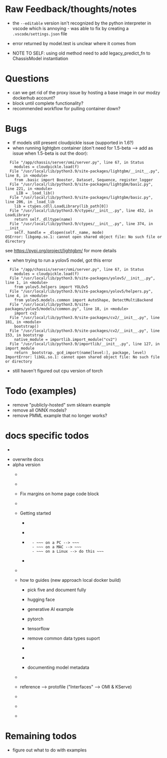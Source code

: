 # Raw Feedback/thoughts/notes
- the `--editable` version isn't recognized by the python interpreter in vscode which is annoying
        - was able to fix by creating a `.vscode/settings.json` file

- error returned by model.test is unclear where it comes from
- NOTE TO SELF: using old method need to add legacy_predict_fn to ChassisModel instantiation

# Questions
- can we get rid of the proxy issue by hosting a base image in our modzy dockerhub account?
- block until complete functionality?
- recommended workflow for pulling container down?


# Bugs
- tf models still present cloudpickle issue (supported in 1.6?)
- when running lightgbm container (don't need for 1.5-beta --> add as issue when 1.5-beta is out the door):
```
  File "/app/chassis/server/omi/server.py", line 67, in Status
    modules = cloudpickle.load(f)
  File "/usr/local/lib/python3.9/site-packages/lightgbm/__init__.py", line 8, in <module>
    from .basic import Booster, Dataset, Sequence, register_logger
  File "/usr/local/lib/python3.9/site-packages/lightgbm/basic.py", line 221, in <module>
    _LIB = _load_lib()
  File "/usr/local/lib/python3.9/site-packages/lightgbm/basic.py", line 206, in _load_lib
    lib = ctypes.cdll.LoadLibrary(lib_path[0])
  File "/usr/local/lib/python3.9/ctypes/__init__.py", line 452, in LoadLibrary
    return self._dlltype(name)
  File "/usr/local/lib/python3.9/ctypes/__init__.py", line 374, in __init__
    self._handle = _dlopen(self._name, mode)
OSError: libgomp.so.1: cannot open shared object file: No such file or directory
```
see https://pypi.org/project/lightgbm/ for more details

- when trying to run a yolov5 model, got this error
```
  File "/app/chassis/server/omi/server.py", line 67, in Status
    modules = cloudpickle.load(f)
  File "/usr/local/lib/python3.9/site-packages/yolov5/__init__.py", line 1, in <module>
    from yolov5.helpers import YOLOv5
  File "/usr/local/lib/python3.9/site-packages/yolov5/helpers.py", line 4, in <module>
    from yolov5.models.common import AutoShape, DetectMultiBackend
  File "/usr/local/lib/python3.9/site-packages/yolov5/models/common.py", line 18, in <module>
    import cv2
  File "/usr/local/lib/python3.9/site-packages/cv2/__init__.py", line 181, in <module>
    bootstrap()
  File "/usr/local/lib/python3.9/site-packages/cv2/__init__.py", line 153, in bootstrap
    native_module = importlib.import_module("cv2")
  File "/usr/local/lib/python3.9/importlib/__init__.py", line 127, in import_module
    return _bootstrap._gcd_import(name[level:], package, level)
ImportError: libGL.so.1: cannot open shared object file: No such file or directory
```

- still haven't figured out cpu version of torch


# Todo (examples)
- remove "publicly-hosted" svm sklearn example
- remove all ONNX models?
- remove PMML example that no longer works?


# docs specific todos
- ~~~look into versioning~~~
- overwrite docs
- alpha version
    - ~~~ home page --> tighten up a little ~~~ 
    - ~~~ bottom getting started --> change to local docker build ~~~
    - Fix margins on home page code block
    - ~~~ Getting started --> getting started (get rid of weirdness) ~~~
    - Getting started
        - ~~~ docker should be default method we point people towards ~~~
        - ~~~ remove chassis.app.modzy.com ~~~
        - ~~~ please install docker ~~~
            - ~~~ on a PC --> ~~~
            - ~~~ on a MAC --> ~~~
            - ~~~ on a Linux --> do this ~~~
        - ~~~ spin up resulting container locally and run an inference ~~~
    - ~~~ get rid of tutorials for alpha (except getting started) ~~~
    - how to guides (new approach local docker build)
        - pick five and document fully
        - hugging face
        - generative AI example
        - pytorch
        - tensorflow

        - remove common data types suport
        - ~~~ arm support remove for now ~~~
        - ~~~ gpu support for now ~~~
        - documenting model metadata
    - ~~~ reference --> docstrings ~~~
    - reference --> protofile ("Interfaces" --> OMI & KServe)
    - ~~~ get rid of conceptual guides for alpha ~~~
    - ~~~ kill FAQs and recreate as needed ~~~
    - ~~~ add 1.5 alpha tag ~~~


# Remaining todos
- figure out what to do with examples